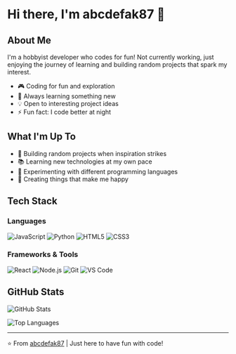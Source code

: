 # Hi there, I'm abcdefak87 👋

## About Me
I'm a hobbyist developer who codes for fun! Not currently working, just enjoying the journey of learning and building random projects that spark my interest.

- 🎮 Coding for fun and exploration
- 🌱 Always learning something new
- 💡 Open to interesting project ideas
- ⚡ Fun fact: I code better at night

## What I'm Up To
- 🔨 Building random projects when inspiration strikes
- 📚 Learning new technologies at my own pace
- 🎯 Experimenting with different programming languages
- 🎨 Creating things that make me happy

## Tech Stack

### Languages
![JavaScript](https://img.shields.io/badge/JavaScript-F7DF1E?style=for-the-badge&logo=javascript&logoColor=black)
![Python](https://img.shields.io/badge/Python-3776AB?style=for-the-badge&logo=python&logoColor=white)
![HTML5](https://img.shields.io/badge/HTML5-E34F26?style=for-the-badge&logo=html5&logoColor=white)
![CSS3](https://img.shields.io/badge/CSS3-1572B6?style=for-the-badge&logo=css3&logoColor=white)

### Frameworks & Tools
![React](https://img.shields.io/badge/React-20232A?style=for-the-badge&logo=react&logoColor=61DAFB)
![Node.js](https://img.shields.io/badge/Node.js-43853D?style=for-the-badge&logo=node.js&logoColor=white)
![Git](https://img.shields.io/badge/Git-F05032?style=for-the-badge&logo=git&logoColor=white)
![VS Code](https://img.shields.io/badge/VS_Code-007ACC?style=for-the-badge&logo=visual-studio-code&logoColor=white)

## GitHub Stats
![GitHub Stats](https://github-readme-stats.vercel.app/api?username=abcdefak87&show_icons=true&theme=dark)

![Top Languages](https://github-readme-stats.vercel.app/api/top-langs/?username=abcdefak87&layout=compact&theme=dark)

---
⭐ From [abcdefak87](https://github.com/abcdefak87) | Just here to have fun with code!

